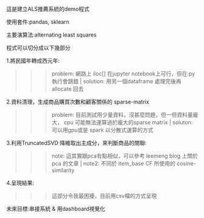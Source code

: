這是建立ALS推薦系統的demo程式

使用套件:pandas, sklearn

主要演算法:alternating least squares

程式可以切分成以下幾部分

1.將民國年轉成西元年:
  >>>problem: 網路上 iloc[] 在jupyter notebook上可行，但在.py 執行會跳錯 |
  >>>solution: 用另一個dataframe 處理完後再 allocate 回去
  
2.資料清理，生成商品購買次數和顧客關係的 sparse-matrix
  >>>problem: 目前測試用少量資料，沒甚麼問題，但一但資料量龐大， cpu 可能無法運算過於龐大的sparse matrix |
  >>>soluton: 可以用gpu或是 spark 以分散式運算的方式
  
3.利用TruncatedSVD 降維取出主成分，來判斷商品的關聯:
  >>>note: 這其實跟pca有點相似，可以參考 leemeng blog 上關於pca 的文章 |
  >>>note2: 不同於 item_base CF 所使用的 cosine-similarity
  
4.呈現結果:
  >>>這部分令我最困擾，目前用csv檔的方式呈現
  
  
 未來目標:串接系統 & 用dashboard視覺化
